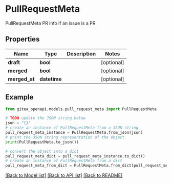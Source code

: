 # PullRequestMeta

PullRequestMeta PR info if an issue is a PR

## Properties

Name | Type | Description | Notes
------------ | ------------- | ------------- | -------------
**draft** | **bool** |  | [optional] 
**merged** | **bool** |  | [optional] 
**merged_at** | **datetime** |  | [optional] 

## Example

```python
from gitea_openapi.models.pull_request_meta import PullRequestMeta

# TODO update the JSON string below
json = "{}"
# create an instance of PullRequestMeta from a JSON string
pull_request_meta_instance = PullRequestMeta.from_json(json)
# print the JSON string representation of the object
print(PullRequestMeta.to_json())

# convert the object into a dict
pull_request_meta_dict = pull_request_meta_instance.to_dict()
# create an instance of PullRequestMeta from a dict
pull_request_meta_from_dict = PullRequestMeta.from_dict(pull_request_meta_dict)
```
[[Back to Model list]](../README.md#documentation-for-models) [[Back to API list]](../README.md#documentation-for-api-endpoints) [[Back to README]](../README.md)


